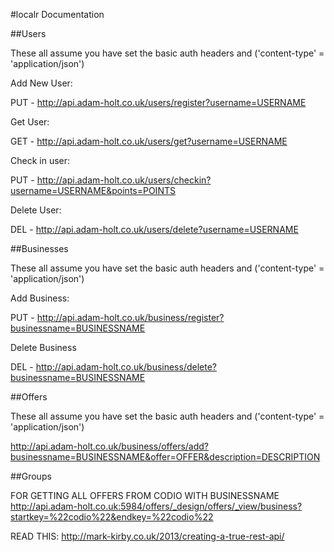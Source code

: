 #localr Documentation

##Users

These all assume you have set the basic auth headers and ('content-type' = 'application/json')

Add New User:

PUT - http://api.adam-holt.co.uk/users/register?username=USERNAME

Get User:

GET - http://api.adam-holt.co.uk/users/get?username=USERNAME

Check in user:

PUT - http://api.adam-holt.co.uk/users/checkin?username=USERNAME&points=POINTS

Delete User:

DEL - http://api.adam-holt.co.uk/users/delete?username=USERNAME


##Businesses

These all assume you have set the basic auth headers and ('content-type' = 'application/json')

Add Business:

PUT - http://api.adam-holt.co.uk/business/register?businessname=BUSINESSNAME

Delete Business

DEL - http://api.adam-holt.co.uk/business/delete?businessname=BUSINESSNAME


##Offers

These all assume you have set the basic auth headers and ('content-type' = 'application/json')

http://api.adam-holt.co.uk/business/offers/add?businessname=BUSINESSNAME&offer=OFFER&description=DESCRIPTION


##Groups


FOR GETTING ALL OFFERS FROM CODIO WITH BUSINESSNAME
http://api.adam-holt.co.uk:5984/offers/_design/offers/_view/business?startkey=%22codio%22&endkey=%22codio%22



READ THIS:
http://mark-kirby.co.uk/2013/creating-a-true-rest-api/



